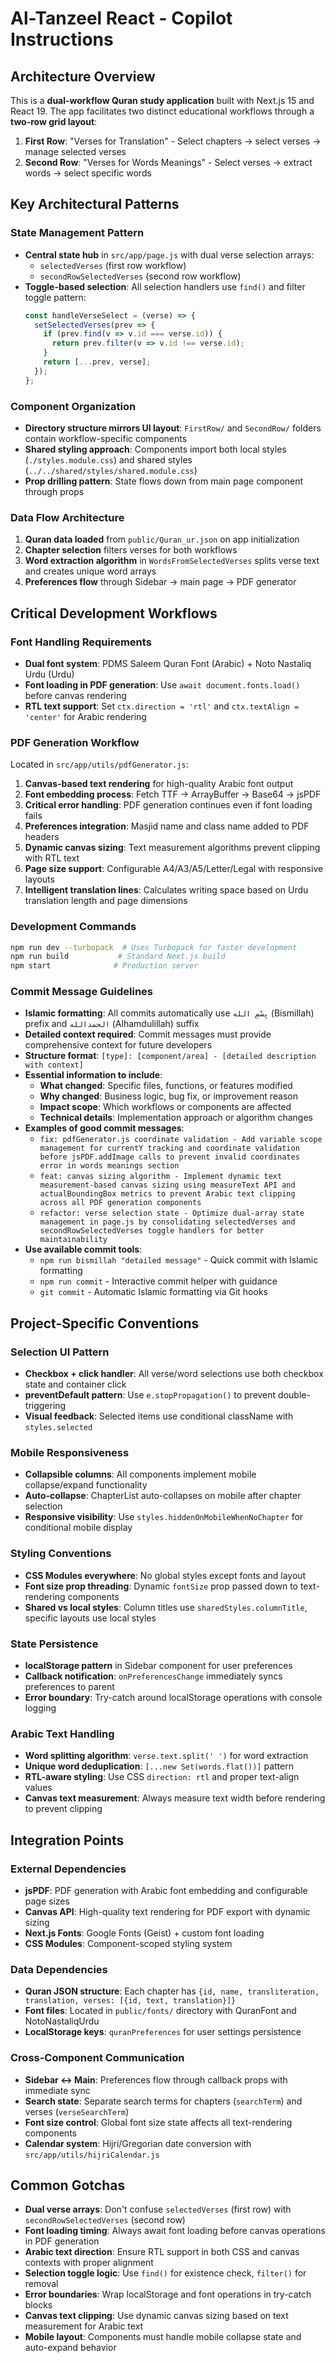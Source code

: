 # Al-Tanzeel React - Copilot Instructions

## Architecture Overview

This is a **dual-workflow Quran study application** built with Next.js 15 and React 19. The app facilitates two distinct educational workflows through a **two-row grid layout**:

1. **First Row**: "Verses for Translation" - Select chapters → select verses → manage selected verses
2. **Second Row**: "Verses for Words Meanings" - Select verses → extract words → select specific words

## Key Architectural Patterns

### State Management Pattern
- **Central state hub** in `src/app/page.js` with dual verse selection arrays:
  - `selectedVerses` (first row workflow)
  - `secondRowSelectedVerses` (second row workflow)
- **Toggle-based selection**: All selection handlers use `find()` and filter toggle pattern:
  ```js
  const handleVerseSelect = (verse) => {
    setSelectedVerses(prev => {
      if (prev.find(v => v.id === verse.id)) {
        return prev.filter(v => v.id !== verse.id);
      }
      return [...prev, verse];
    });
  };
  ```

### Component Organization
- **Directory structure mirrors UI layout**: `FirstRow/` and `SecondRow/` folders contain workflow-specific components
- **Shared styling approach**: Components import both local styles (`./styles.module.css`) and shared styles (`../../shared/styles/shared.module.css`)
- **Prop drilling pattern**: State flows down from main page component through props

### Data Flow Architecture
1. **Quran data loaded** from `public/Quran_ur.json` on app initialization
2. **Chapter selection** filters verses for both workflows
3. **Word extraction algorithm** in `WordsFromSelectedVerses` splits verse text and creates unique word arrays
4. **Preferences flow** through Sidebar → main page → PDF generator

## Critical Development Workflows

### Font Handling Requirements
- **Dual font system**: PDMS Saleem Quran Font (Arabic) + Noto Nastaliq Urdu (Urdu)
- **Font loading in PDF generation**: Use `await document.fonts.load()` before canvas rendering
- **RTL text support**: Set `ctx.direction = 'rtl'` and `ctx.textAlign = 'center'` for Arabic rendering

### PDF Generation Workflow
Located in `src/app/utils/pdfGenerator.js`:
1. **Canvas-based text rendering** for high-quality Arabic font output
2. **Font embedding process**: Fetch TTF → ArrayBuffer → Base64 → jsPDF
3. **Critical error handling**: PDF generation continues even if font loading fails
4. **Preferences integration**: Masjid name and class name added to PDF headers
5. **Dynamic canvas sizing**: Text measurement algorithms prevent clipping with RTL text
6. **Page size support**: Configurable A4/A3/A5/Letter/Legal with responsive layouts
7. **Intelligent translation lines**: Calculates writing space based on Urdu translation length and page dimensions

### Development Commands
```bash
npm run dev --turbopack  # Uses Turbopack for faster development
npm run build           # Standard Next.js build
npm start              # Production server
```

### Commit Message Guidelines
- **Islamic formatting**: All commits automatically use `بِسْمِ الله` (Bismillah) prefix and `الحمدالله` (Alhamdulillah) suffix
- **Detailed context required**: Commit messages must provide comprehensive context for future developers
- **Structure format**: `[type]: [component/area] - [detailed description with context]`
- **Essential information to include**:
  - **What changed**: Specific files, functions, or features modified
  - **Why changed**: Business logic, bug fix, or improvement reason
  - **Impact scope**: Which workflows or components are affected
  - **Technical details**: Implementation approach or algorithm changes
- **Examples of good commit messages**:
  - `fix: pdfGenerator.js coordinate validation - Add variable scope management for currentY tracking and coordinate validation before jsPDF.addImage calls to prevent invalid coordinates error in words meanings section`
  - `feat: canvas sizing algorithm - Implement dynamic text measurement-based canvas sizing using measureText API and actualBoundingBox metrics to prevent Arabic text clipping across all PDF generation components`
  - `refactor: verse selection state - Optimize dual-array state management in page.js by consolidating selectedVerses and secondRowSelectedVerses toggle handlers for better maintainability`
- **Use available commit tools**:
  - `npm run bismillah "detailed message"` - Quick commit with Islamic formatting
  - `npm run commit` - Interactive commit helper with guidance
  - `git commit` - Automatic Islamic formatting via Git hooks

## Project-Specific Conventions

### Selection UI Pattern
- **Checkbox + click handler**: All verse/word selections use both checkbox state and container click
- **preventDefault pattern**: Use `e.stopPropagation()` to prevent double-triggering
- **Visual feedback**: Selected items use conditional className with `styles.selected`

### Mobile Responsiveness
- **Collapsible columns**: All components implement mobile collapse/expand functionality
- **Auto-collapse**: ChapterList auto-collapses on mobile after chapter selection
- **Responsive visibility**: Use `styles.hiddenOnMobileWhenNoChapter` for conditional mobile display

### Styling Conventions
- **CSS Modules everywhere**: No global styles except fonts and layout
- **Font size prop threading**: Dynamic `fontSize` prop passed down to text-rendering components
- **Shared vs local styles**: Column titles use `sharedStyles.columnTitle`, specific layouts use local styles

### State Persistence
- **localStorage pattern** in Sidebar component for user preferences
- **Callback notification**: `onPreferencesChange` immediately syncs preferences to parent
- **Error boundary**: Try-catch around localStorage operations with console logging

### Arabic Text Handling
- **Word splitting algorithm**: `verse.text.split(' ')` for word extraction
- **Unique word deduplication**: `[...new Set(words.flat())]` pattern
- **RTL-aware styling**: Use CSS `direction: rtl` and proper text-align values
- **Canvas text measurement**: Always measure text width before rendering to prevent clipping

## Integration Points

### External Dependencies
- **jsPDF**: PDF generation with Arabic font embedding and configurable page sizes
- **Canvas API**: High-quality text rendering for PDF export with dynamic sizing
- **Next.js Fonts**: Google Fonts (Geist) + custom font loading
- **CSS Modules**: Component-scoped styling system

### Data Dependencies
- **Quran JSON structure**: Each chapter has `{id, name, transliteration, translation, verses: [{id, text, translation}]}`
- **Font files**: Located in `public/fonts/` directory with QuranFont and NotoNastaliqUrdu
- **LocalStorage keys**: `quranPreferences` for user settings persistence

### Cross-Component Communication
- **Sidebar ↔ Main**: Preferences flow through callback props with immediate sync
- **Search state**: Separate search terms for chapters (`searchTerm`) and verses (`verseSearchTerm`)
- **Font size control**: Global font size state affects all text-rendering components
- **Calendar system**: Hijri/Gregorian date conversion with `src/app/utils/hijriCalendar.js`

## Common Gotchas

- **Dual verse arrays**: Don't confuse `selectedVerses` (first row) with `secondRowSelectedVerses` (second row)
- **Font loading timing**: Always await font loading before canvas operations in PDF generation
- **Arabic text direction**: Ensure RTL support in both CSS and canvas contexts with proper alignment
- **Selection toggle logic**: Use `find()` for existence check, `filter()` for removal
- **Error boundaries**: Wrap localStorage and font operations in try-catch blocks
- **Canvas text clipping**: Use dynamic canvas sizing based on text measurement for Arabic text
- **Mobile layout**: Components must handle mobile collapse state and auto-expand behavior
